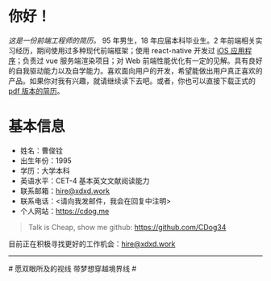 
# 你好！

 _这是一份前端工程师的简历。_ 95 年男生，18 年应届本科毕业生。2 年前端相关实习经历，期间使用过多种现代前端框架；使用 react-native 开发过 [iOS 应用程序][liaoyuanApp]；负责过 vue 服务端渲染项目；对 Web 前端性能优化有一定的见解。具有良好的自我驱动能力以及自学能力。喜欢面向用户的开发，希望能做出用户真正喜欢的产品。如果你对我有兴趣，就请继续读下去吧。或者，你也可以直接下载正式的 [pdf 版本的简历][pdfResumeFile]。

 # 基本信息
 * 姓名：曹俊铨
 * 出生年份：1995
 * 学历：大学本科
 * 英语水平：CET-4  基本英文文献阅读能力
 * 联系邮箱：hire@xdxd.work
 * 联系电话：\<请向我发邮件，我会在回复中注明\>
 * 个人网站：https://cdog.me

> Talk is Cheap, show me github: https://github.com/CDog34

目前正在积极寻找更好的工作机会：hire@xdxd.work

----

\# 愿双眼所及的视线 带梦想穿越境界线 \#

[liaoyuanApp]: https://itunes.apple.com/cn/app/%E7%87%8E%E5%8E%9F/id1074472777

[pdfResumeFile]: https://cdog.me